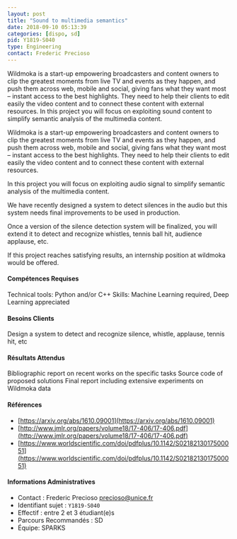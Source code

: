 ```yaml
---
layout: post
title: "Sound to multimedia semantics"
date: 2018-09-10 05:13:39
categories: [dispo, sd]
pid: Y1819-S040
type: Engineering
contact: Frederic Precioso
---
```

       
Wildmoka is a start-up empowering broadcasters and content owners to clip the greatest moments from live TV and events as they happen, and push them across web, mobile and social, giving fans what they want most – instant access to the best highlights.
They need to help their clients to edit easily the video content and to connect these content with external resources.
In this project you will focus on exploiting sound content to simplify semantic analysis of the multimedia content.

Wildmoka is a start-up empowering broadcasters and content owners to clip the greatest moments from live TV and events as they happen, and push them across web, mobile and social, giving fans what they want most – instant access to the best highlights.
They need to help their clients to edit easily the video content and to connect these content with external resources.

In this project you will focus on exploiting audio signal to simplify semantic analysis of the multimedia content.

We have recently designed a system to detect silences in the audio but this system needs final improvements to be used in production.

Once a version of the silence detection system will be finalized, you will extend it to detect and recognize whistles, tennis ball hit, audience applause, etc.

If this project reaches satisfying results, an internship position at wildmoka would be offered. 

#### Compétences Requises
Technical tools: Python and/or C++
Skills: Machine Learning required, Deep Learning appreciated



     

#### Besoins Clients
Design a system to detect and recognize silence, whistle, applause, tennis hit, etc

#### Résultats Attendus
Bibliographic report on recent works on the specific tasks
Source code of proposed solutions
Final report including extensive experiments on Wildmoka data

#### Références

  * [https://arxiv.org/abs/1610.09001](https://arxiv.org/abs/1610.09001)
  * [http://www.jmlr.org/papers/volume18/17-406/17-406.pdf](http://www.jmlr.org/papers/volume18/17-406/17-406.pdf)
  * [https://www.worldscientific.com/doi/pdfplus/10.1142/S0218213017500051](https://www.worldscientific.com/doi/pdfplus/10.1142/S0218213017500051)

#### Informations Administratives
  * Contact : Frederic Precioso <precioso@unice.fr>
  * Identifiant sujet : `Y1819-S040`
  * Effectif : entre 2 et 3 étudiant(e)s
  * Parcours Recommandés : SD
  * Équipe: SPARKS

     